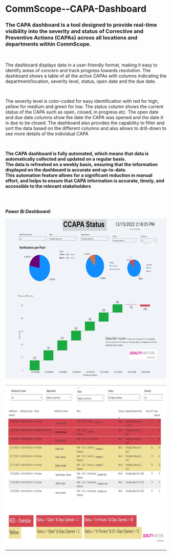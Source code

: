 # CommScope--CAPA-Dashboard

### The CAPA dashboard is a tool designed to provide real-time visibility into the severity and status of Corrective and Preventive Actions (CAPAs) across all locations and departments within CommScope.

<br>

The dashboard displays data in a user-friendly format, making it easy to identify areas of concern and track progress towards resolution. The dashboard shows a table of all the active CAPAs with columns indicating the department/location, severity level, status, open date and the due date. 

<br>

The severity level is color-coded for easy identification with red for high, yellow for medium and green for low. The status column shows the current status of the CAPA such as open, closed, in progress etc. The open date and due date columns show the date the CAPA was opened and the date it is due to be closed. The dashboard also provides the capability to filter and sort the data based on the different columns and also allows to drill-down to see more details of the individual CAPA

<br>

**The CAPA dashboard is fully automated, which means that data is automatically collected and updated on a regular basis. <br> 
The data is refreshed on a weekly basis, ensuring that the information displayed on the dashboard is accurate and up-to-date. <br> 
This automation feature allows for a significant reduction in manual effort, and helps to ensure that CAPA information is accurate, timely, and accessible to the relevant stakeholders**
 
<br>
<br>

_**Power Bi Dashboard:**_


<img src="images/capa_2.jpg" WIDTH="600" HEIGHT="500">


<br>
<br>

<img src="images/capa1.jpg" WIDTH="800" HEIGHT="500">



-----



